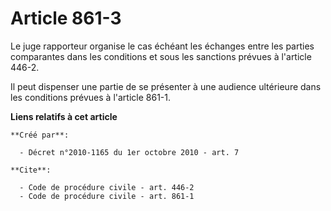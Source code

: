 # Article 861-3

Le juge rapporteur organise le cas échéant les échanges entre les parties comparantes dans les conditions et sous les
sanctions prévues à l'article 446-2. 

Il peut dispenser une partie de se présenter à une audience ultérieure dans les conditions prévues à l'article 861-1.

**Liens relatifs à cet article**

	**Créé par**:

	  - Décret n°2010-1165 du 1er octobre 2010 - art. 7

	**Cite**:

	  - Code de procédure civile - art. 446-2
	  - Code de procédure civile - art. 861-1
